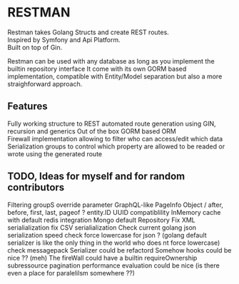 # RESTMAN
Restman takes Golang Structs and create REST routes.  
Inspired by Symfony and Api Platform.  
Built on top of Gin.

Restman can be used with any database as long as you implement the builtin repository interface
It come with its own GORM based implementation, compatible with Entity/Model separation but also a more straighforward approach.  

## Features  
Fully working structure to REST automated route generation using GIN, recursion and generics
Out of the box GORM based ORM  
Firewall implementation allowing to filter who can access/edit which data  
Serialization groups to control which property are allowed to be readed or wrote using the generated route  


## TODO, Ideas for myself and for random contributors
Filtering
groupS override parameter
GraphQL-like PageInfo Object / after, before, first, last, pageof ?
entity.ID UUID compatiblility
InMemory cache with default redis integration
Mongo default Repository
Fix XML serialialization
fix CSV serialialization 
Check current golang json serialization speed
check force lowercase for json ? (golang default serializer is like the only thing in the world who does nt force lowercase)
check messagepack
Serializer could be refactord
Somehow hooks could be nice ??  (meh)
The fireWall could have a builtin requireOwnership
subressource pagination
performance evaluation could be nice (is there even a place for paralelilsm somewhere ??)